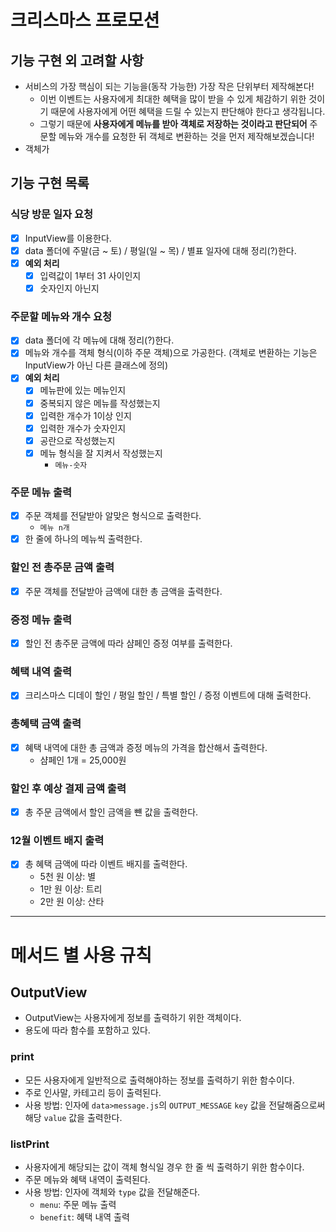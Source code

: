 # 크리스마스 프로모션

## 기능 구현 외 고려할 사항

- 서비스의 가장 핵심이 되는 기능을(동작 가능한) 가장 작은 단위부터 제작해본다!
  - 이번 이벤트는 사용자에게 최대한 혜택을 많이 받을 수 있게 체감하기 위한 것이기 때문에 사용자에게 어떤 혜택을 드릴 수 있는지 판단해야 한다고 생각됩니다.
  - 그렇기 때문에 **사용자에게 메뉴를 받아 객체로 저장하는 것이라고 판단되어** 주문할 메뉴와 개수를 요청한 뒤 객체로 변환하는 것을 먼저 제작해보겠습니다!
- 객체가

## 기능 구현 목록

### 식당 방문 일자 요청

- [x] InputView를 이용한다.
- [x] data 폴더에 주말(금 ~ 토) / 평일(일 ~ 목) / 별표 일자에 대해 정리(?)한다.
- [x] **예외 처리**
  - [x] 입력값이 1부터 31 사이인지
  - [x] 숫자인지 아닌지

### 주문할 메뉴와 개수 요청

- [x] data 폴더에 각 메뉴에 대해 정리(?)한다.
- [x] 메뉴와 개수를 객체 형식(이하 주문 객체)으로 가공한다. (객체로 변환하는 기능은 InputView가 아닌 다른 클래스에 정의)
- [x] **예외 처리**
  - [x] 메뉴판에 있는 메뉴인지
  - [x] 중복되지 않은 메뉴를 작성했는지
  - [x] 입력한 개수가 1이상 인지
  - [x] 입력한 개수가 숫자인지
  - [x] 공란으로 작성했는지
  - [x] 메뉴 형식을 잘 지켜서 작성했는지
    - `메뉴-숫자`

### 주문 메뉴 출력

- [x] 주문 객체를 전달받아 알맞은 형식으로 출력한다.
  - `메뉴 n개`
- [x] 한 줄에 하나의 메뉴씩 출력한다.

### 할인 전 총주문 금액 출력

- [x] 주문 객체를 전달받아 금액에 대한 총 금액을 출력한다.

### 증정 메뉴 출력

- [x] 할인 전 총주문 금액에 따라 샴페인 증정 여부를 출력한다.

### 혜택 내역 출력

- [x] 크리스마스 디데이 할인 / 평일 할인 / 특별 할인 / 증정 이벤트에 대해 출력한다.

### 총혜택 금액 출력

- [x] 혜택 내역에 대한 총 금액과 증정 메뉴의 가격을 합산해서 출력한다.
  - 샴페인 1개 = 25,000원

### 할인 후 예상 결제 금액 출력

- [x] 총 주문 금액에서 할인 금액을 뺸 값을 출력한다.

### 12월 이벤트 배지 출력

- [x] 총 혜택 금액에 따라 이벤트 배지를 출력한다.
  - 5천 원 이상: 별
  - 1만 원 이상: 트리
  - 2만 원 이상: 산타

---

# 메서드 별 사용 규칙

## OutputView

- OutputView는 사용자에게 정보를 출력하기 위한 객체이다.
- 용도에 따라 함수를 포함하고 있다.

### print

- 모든 사용자에게 일반적으로 출력해야하는 정보를 출력하기 위한 함수이다.
- 주로 인사말, 카테고리 등이 출력된다.
- 사용 방법: 인자에 `data>message.js`의 `OUTPUT_MESSAGE` `key` 값을 전달해줌으로써 해당 `value` 값을 출력한다.

### listPrint

- 사용자에게 해당되는 값이 객체 형식일 경우 한 줄 씩 출력하기 위한 함수이다.
- 주문 메뉴와 혜택 내역이 출력된다.
- 사용 방법: 인자에 객체와 `type` 값을 전달해준다.
  - `menu`: 주문 메뉴 출력
  - `benefit`: 혜택 내역 출력
